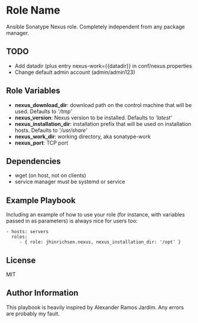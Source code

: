 Role Name
=========

Ansible Sonatype Nexus role. Completely independent from any package manager.


TODO
----
- Add datadir (plus entry nexus-work={{datadir}} in conf/nexus.properties
- Change default admin account (admin/admin123)

Role Variables
--------------

- **nexus_download_dir**: download path on the control machine that will be used. Defaults to *'/tmp'*
- **nexus_version**: Nexus version to be installed. Defaults to *'latest'*
- **nexus_installation_dir**: installation prefix that will be used on installation hosts. Defaults to *'/usr/share'*
- **nexus_work_dir**: working directory, aka sonatype-work
- **nexus_port**: TCP port

Dependencies
------------

* wget (on host, not on clients)
* service manager must be systemd or service

Example Playbook
----------------

Including an example of how to use your role (for instance, with variables passed in as parameters) is always nice for users too:

    - hosts: servers
      roles:
         - { role: jhinrichsen.nexus, nexus_installation_dir: '/opt' }

License
-------

MIT

Author Information
------------------

This playbook is heavily inspired by Alexander Ramos Jardim.
Any errors are probably my fault.
